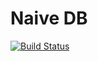 # Naive DB  
[![Build Status](https://travis-ci.com/vinx13/naivedb.svg?token=4xjaemhqkLwjxCSGa7Rx&branch=master)](https://travis-ci.com/vinx13/naivedb)